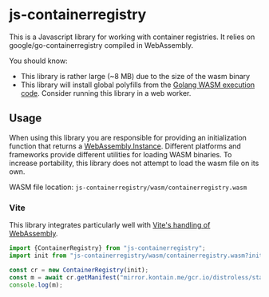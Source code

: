 # js-containerregistry

This is a Javascript library for working with container registries. It relies on google/go-containerregistry compiled in WebAssembly.

You should know:

- This library is rather large (~8 MB) due to the size of the wasm binary
- This library will install global polyfills from the [Golang WASM execution code](https://github.com/golang/go/blob/master/misc/wasm/wasm_exec.js). Consider running this library in a web worker.

## Usage

When using this library you are responsible for providing an initialization function that returns a [WebAssembly.Instance](https://developer.mozilla.org/en-US/docs/WebAssembly/JavaScript_interface/Instance). Different platforms and frameworks provide different utilities for loading WASM binaries. To increase portability, this library does not attempt to load the wasm file on its own.

WASM file location: `js-containerregistry/wasm/containerregistry.wasm`

### Vite

This library integrates particularly well with [Vite's handling of WebAssembly](https://vitejs.dev/guide/features.html#webassembly).

```typescript
import {ContainerRegistry} from "js-containerregistry";
import init from "js-containerregistry/wasm/containerregistry.wasm?init";

const cr = new ContainerRegistry(init);
const m = await cr.getManifest("mirror.kontain.me/gcr.io/distroless/static");
console.log(m);
```
